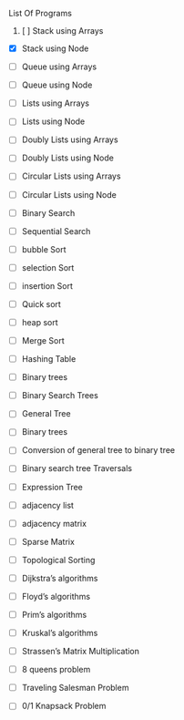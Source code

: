 List Of Programs
1. [ ] Stack using Arrays
- [x] Stack using Node
- [ ] Queue using Arrays
- [ ] Queue using Node
- [ ] Lists using Arrays
- [ ] Lists using Node
- [ ] Doubly Lists using Arrays
- [ ] Doubly Lists using Node
- [ ] Circular Lists using Arrays
- [ ] Circular Lists using Node
- [ ] Binary Search
- [ ] Sequential Search
- [ ] bubble Sort
- [ ] selection Sort
- [ ] insertion Sort
- [ ] Quick sort
- [ ] heap sort
- [ ] Merge Sort
- [ ] Hashing Table

- [ ] Binary trees
- [ ] Binary Search Trees
- [ ] General Tree
- [ ] Binary trees
- [ ] Conversion of general tree to binary tree
- [ ] Binary search tree Traversals
- [ ] Expression Tree

- [ ] adjacency list
- [ ] adjacency matrix
- [ ] Sparse Matrix
- [ ] Topological Sorting
- [ ] Dijkstra’s algorithms
- [ ] Floyd’s algorithms
- [ ] Prim’s algorithms
- [ ] Kruskal’s algorithms

- [ ] Strassen’s Matrix Multiplication
- [ ] 8 queens problem
- [ ] Traveling Salesman Problem
- [ ] 0/1 Knapsack Problem
